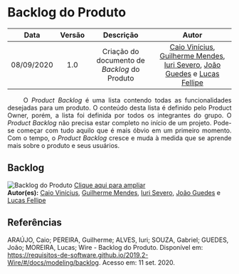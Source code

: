 # Backlog do Produto

|    Data    | Versão |                Descrição                |                     Autor                     |
| :--------: | :----: | :-------------------------------------: | :-------------------------------------------: |
| 08/09/2020 |  1.0   | Criação do documento de <i>Backlog</i> do Produto | [Caio Vinícius](https://github.com/caiovfernandes), [Guilherme Mendes](https://github.com/guilherme-mendes), [Iuri Severo](https://github.com/iurisevero), [João Guedes](https://github.com/sudjoao) e [Lucas Fellipe](https://github.com/lucasfcm9) |

<p align="justify"> &emsp;&emsp; O <i>Product Backlog</i> é uma lista contendo todas as funcionalidades desejadas para um produto. O conteúdo desta lista é definido pelo Product Owner, porém, a lista foi definida por todos os integrantes do grupo. O <i>Product Backlog</i> não precisa estar completo no início de um projeto. Pode-se começar com tudo aquilo que é mais óbvio em um primeiro momento. Com o tempo, o <i>Product Backlog</i> cresce e muda à medida que se aprende mais sobre o produto e seus usuários.</p>

## Backlog

![Backlog do Produto](https://user-images.githubusercontent.com/40740008/92952141-da3b8800-f435-11ea-85e2-3951132e75cf.png)
[Clique aqui para ampliar](https://user-images.githubusercontent.com/40740008/92952141-da3b8800-f435-11ea-85e2-3951132e75cf.png)
<br>
**Autor(es):** [Caio Vinícius](https://github.com/caiovfernandes), [Guilherme Mendes](https://github.com/guilherme-mendes), [Iuri Severo](https://github.com/iurisevero), [João Guedes](https://github.com/sudjoao) e [Lucas Fellipe](https://github.com/lucasfcm9)

## Referências
ARAÚJO, Caio; PEREIRA, Guilherme; ALVES, Iuri; SOUZA, Gabriel; GUEDES, João; MOREIRA, Lucas; Wire - Backlog do Produto. Disponível em: <https://requisitos-de-software.github.io/2019.2-Wire/#/docs/modeling/backlog>. Acesso em: 11 set. 2020.
